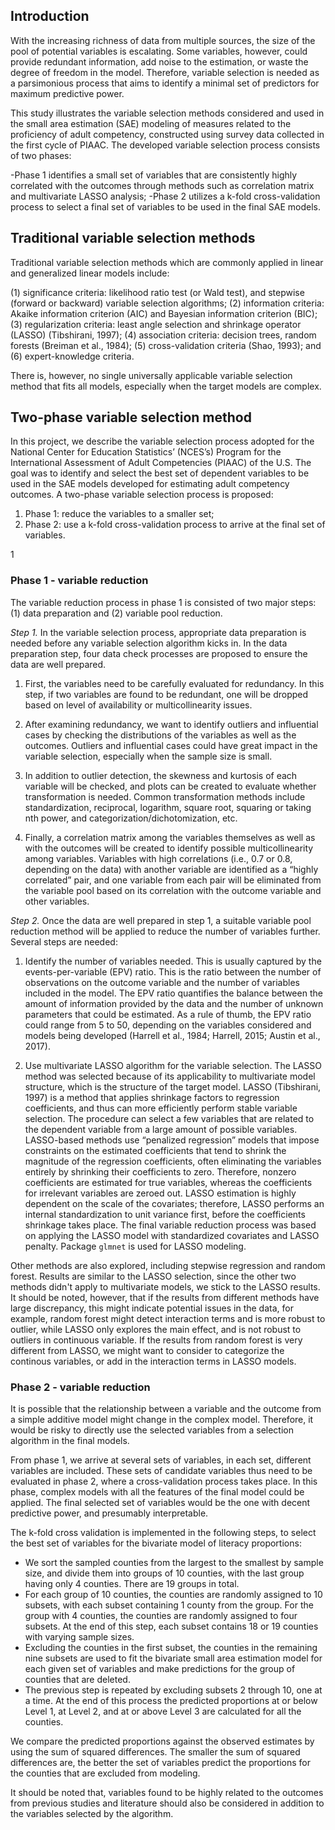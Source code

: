 ## Introduction 


With the increasing richness of data from multiple sources, the size of the pool of potential variables is escalating. Some variables, however, could provide redundant information, add noise to the estimation, or waste the degree of freedom in the model. Therefore, variable selection is needed as a parsimonious process that aims to identify a minimal set of predictors for maximum predictive power. 

This study illustrates the variable selection methods considered and used in the small area estimation (SAE) modeling of measures related to the proficiency of adult competency, constructed using survey data collected in the first cycle of PIAAC. The developed variable selection process consists of two phases: 

-Phase 1 identifies a small set of variables that are consistently highly correlated with the outcomes through methods such as correlation matrix and multivariate LASSO analysis; 
-Phase 2 utilizes a k-fold cross-validation process to select a final set of variables to be used in the final SAE models.

## Traditional variable selection methods

Traditional variable selection methods which are commonly applied in linear and generalized linear models include:

(1) significance criteria: likelihood ratio test (or Wald test), and stepwise (forward or backward) variable selection algorithms; 
(2) information criteria: Akaike information criterion (AIC) and Bayesian information criterion (BIC); 
(3) regularization criteria: least angle selection and shrinkage operator (LASSO) (Tibshirani, 1997); 
(4) association criteria: decision trees, random forests (Breiman et al., 1984); 
(5) cross-validation criteria (Shao, 1993); and 
(6) expert-knowledge criteria. 

There is, however, no single universally applicable variable selection method that fits all models, especially when the target models are complex. 

## Two-phase variable selection method

In this project, we describe the variable selection process adopted for the National Center for Education Statistics’ (NCES’s) Program for the International Assessment of Adult Competencies (PIAAC) of the U.S. The goal was to identify and select the best set of dependent variables to be used in the SAE models developed for estimating adult competency outcomes. A two-phase variable selection process is proposed: 

1. Phase 1: reduce the variables to a smaller set;
2. Phase 2: use a k-fold cross-validation process to arrive at the final set of variables. 

1[](VS_SAE.png)


### Phase 1 - variable reduction


The variable reduction process in phase 1 is consisted of two major steps: (1) data preparation and (2) variable pool reduction.

*Step 1.*  In the variable selection process, appropriate data preparation is needed before any variable selection algorithm kicks in. In the data preparation step, four data check processes are proposed to ensure the data are well prepared. 

1. First, the variables need to be carefully evaluated for redundancy. In this step, if two variables are found to be redundant, one will be dropped based on level of availability or multicollinearity issues. 

2. After examining redundancy, we want to identify outliers and influential cases by checking the distributions of the variables as well as the outcomes. Outliers and influential cases could have great impact in the variable selection, especially when the sample size is small. 

3. In addition to outlier detection, the skewness and kurtosis of each variable will be checked, and plots can be created to evaluate whether transformation is needed. Common transformation methods include standardization, reciprocal, logarithm, square root, squaring or taking nth power, and categorization/dichotomization, etc. 

4. Finally, a correlation matrix among the variables themselves as well as with the outcomes will be created to identify possible multicollinearity among variables. Variables with high correlations (i.e., 0.7 or 0.8, depending on the data) with another variable are identified as a “highly correlated” pair, and one variable from each pair will be eliminated from the variable pool based on its correlation with the outcome variable and other variables. 

*Step 2.* Once the data are well prepared in step 1, a suitable variable pool reduction method will be applied to reduce the number of variables further. Several steps are needed:

1. Identify the number of variables needed. This is usually captured by the events-per-variable (EPV) ratio. This is the ratio between the number of observations on the outcome variable and the number of variables included in the model. The EPV ratio quantifies the balance between the amount of information provided by the data and the number of unknown parameters that could be estimated. As a rule of thumb, the EPV ratio could range from 5 to 50, depending on the variables considered and models being developed (Harrell et al., 1984; Harrell, 2015; Austin et al., 2017). 

2. Use multivariate LASSO algorithm for the variable selection. The LASSO method was selected because of its applicability to multivariate model structure, which is the structure of the target model. LASSO (Tibshirani, 1997) is a method that applies shrinkage factors to regression coefficients, and thus can more efficiently perform stable variable selection. The procedure can select a few variables that are related to the dependent variable from a large amount of possible variables. LASSO-based methods use “penalized regression” models that impose constraints on the estimated coefficients that tend to shrink the magnitude of the regression coefficients, often eliminating the variables entirely by shrinking their coefficients to zero. Therefore, nonzero coefficients are estimated for true variables, whereas the coefficients for irrelevant variables are zeroed out. LASSO estimation is highly dependent on the scale of the covariates; therefore, LASSO performs an internal standardization to unit variance first, before the coefficients shrinkage takes place. The final variable reduction process was based on applying the LASSO model with standardized covariates and LASSO penalty. Package `glmnet` is used for LASSO modeling. 

Other methods are also explored, including stepwise regression and random forest. Results are similar to the LASSO selection, since the other two methods didn't apply to multivariate models, we stick to the LASSO results. It should be noted, however, that if the results from different methods have large discrepancy, this might indicate potential issues in the data, for example, random forest might detect interaction terms and is more robust to outlier, while LASSO only explores the main effect, and is not robust to outliers in continuous variable. If the results from random forest is very different from LASSO, we might want to consider to categorize the continous variables, or add in the interaction terms in LASSO models. 


### Phase 2 - variable reduction

It is possible that the relationship between a variable and the outcome from a simple additive model might change in the complex model. Therefore, it would be risky to directly use the selected variables from a selection algorithm in the final models.

From phase 1, we arrive at several sets of variables, in each set, different variables are included. These sets of candidate variables thus need to be evaluated in phase 2, where a cross-validation process takes place. In this phase, complex models with all the features of the final model could be applied. The final selected set of variables would be the one with decent predictive power, and presumably interpretable. 

The k-fold cross validation is implemented in the following steps, to select the best set of variables for the bivariate model of literacy proportions: 

-	We sort the sampled counties from the largest to the smallest by sample size, and divide them into groups of 10 counties, with the last group having only 4 counties. There are 19 groups in total.
-	For each group of 10 counties, the counties are randomly assigned to 10 subsets, with each subset containing 1 county from the group. For the group with 4 counties, the counties are randomly assigned to four subsets. At the end of this step, each subset contains 18 or 19 counties with varying sample sizes.
-	Excluding the counties in the first subset, the counties in the remaining nine subsets are used to fit the bivariate small area estimation model for each given set of variables and make predictions for the group of counties that are deleted.
-	The previous step is repeated by excluding subsets 2 through 10, one at a time. At the end of this process the predicted proportions at or below Level 1, at Level 2, and at or above Level 3 are calculated for all the counties.

We compare the predicted proportions against the observed estimates by using the sum of squared differences. The smaller the sum of squared differences are, the better the set of variables predict the proportions for the counties that are excluded from modeling. 

It should be noted that, variables found to be highly related to the outcomes from previous studies and literature should also be considered in addition to the variables selected by the algorithm. 





















